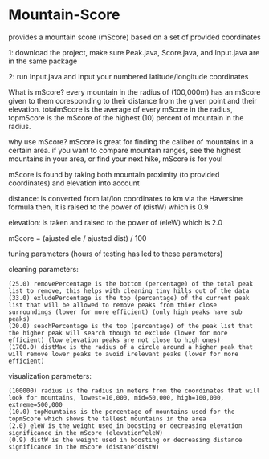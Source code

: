 # Mountain-Score
provides a mountain score (mScore) based on a set of provided coordinates

1: download the project, make sure Peak.java, Score.java, and Input.java are in the same package

2: run Input.java and input your numbered latitude/longitude coordinates

What is mScore? every mountain in the radius of (100,000m) has an mScore given to them coresponding to their distance from the given point and their elevation. totalmScore is the average of every mScore in the radius, topmScore is the mScore of the highest (10) percent of mountain in the radius.

why use mScore? mScore is great for finding the caliber of mountains in a certain area. if you want to compare mountain ranges, see the highest mountains in your area, or find your next hike, mScore is for you!

mScore is found by taking both mountain proximity (to provided coordinates) and elevation into account

distance: is converted from lat/lon coordinates to km via the Haversine formula
then, it is raised to the power of (distW) which is 0.9

elevation: is taken and raised to the power of (eleW) which is 2.0

mScore = (ajusted ele / ajusted dist) / 100

tuning parameters (hours of testing has led to these parameters)

  cleaning parameters:
  
    (25.0) removePercentage is the bottom (percentage) of the total peak list to remove, this helps with cleaning tiny hills out of the data
    (33.0) exludePercentage is the top (percentage) of the current peak list that will be allowed to remove peaks from thier close surroundings (lower for more efficient) (only high peaks have sub peaks)
    (20.0) seachPercentage is the top (percentage) of the peak list that the higher peak will search though to exclude (lower for more efficient) (low elevation peaks are not close to high ones)
    (1700.0) distMax is the radius of a circle around a higher peak that will remove lower peaks to avoid irelevant peaks (lower for more efficient)

  visualization parameters:
  
    (100000) radius is the radius in meters from the coordinates that will look for mountains, lowest=10,000, mid=50,000, high=100,000, extreme=500,000
    (10.0) topMountains is the percentage of mountains used for the topmScore which shows the tallest mountains in the area
    (2.0) eleW is the weight used in boosting or decreasing elevation significance in the mScore (elevation^eleW)
    (0.9) distW is the weight used in boosting or decreasing distance significance in the mScore (distane^distW)
